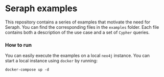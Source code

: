 # Seraph examples

This repository contains a series of examples that motivate the need for Seraph.
You can find the corresponding files in the ```examples``` folder.
Each file contains both a description of the use case and a set of ```Cypher```
queries.

### How to run
You can easily execute the examples on a local ```neo4j``` instance.
You can start a local instance using ```docker``` by running:

```
docker-compose up -d
```
